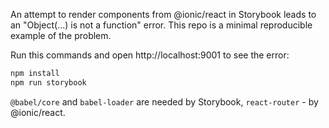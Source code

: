 An attempt to render components from @ionic/react in Storybook leads to an "Object(...)
is not a function" error. This repo is a minimal reproducible example of the problem.

Run this commands and open http://localhost:9001 to see the error:
```bash
npm install
npm run storybook
```

`@babel/core` and `babel-loader` are needed by Storybook, `react-router` - by @ionic/react.
